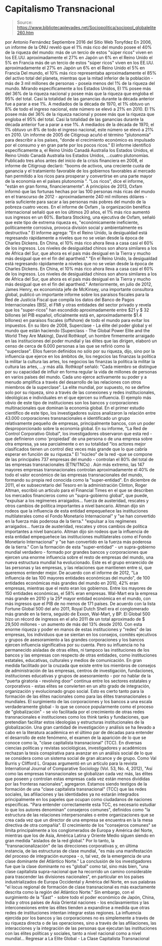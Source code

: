 # Capitalismo Transnacional

> Source: https://www.bibliotecapleyades.net/Sociopolitica/sociopol_globalelite260.htm

por Antonio Fernández
Septiembre 2016
del Sitio Web Tonyfdez
En 2006, un informe de la ONU reveló que el 1% más rico del mundo posee el 40% de la riqueza del mundo:
más de un tercio de estos "súper ricos" viven en los EE.UU. aproximadamente el 27% en Japón un 6% en el Reino Unido el 5% en Francia
más de un tercio de estos "súper ricos" viven en los EE.UU.
aproximadamente el 27% en Japón
un 6% en el Reino Unido
el 5% en Francia
Del mundo, el 10% más rico representaba aproximadamente el 85% del activo total del planeta, mientras que la mitad inferior de la población - más de 3 mil millones de personas - poseía menos del 1% de la riqueza del mundo.
Mirando específicamente a los Estados Unidos,
El 1% posee más del 36% de la riqueza nacional y posee más que la riqueza que engloba el 95% del total. Casi la totalidad de las ganancias durante la década anterior fue a parar a ese 1%. A mediados de la década de 1970, el 1% obtuvo un 8% de todo el ingreso nacional, este número se elevó a 21% en 2010.
El 1% posee más del 36% de la riqueza nacional y posee más que la riqueza que engloba el 95% del total.
Casi la totalidad de las ganancias durante la década anterior fue a parar a ese 1%.
A mediados de la década de 1970, el 1% obtuvo un 8% de todo el ingreso nacional, este número se elevó a 21% en 2010.
Un informe de 2005 de Citigroup acuñó el término "plutonomía" para describir a los países,
"donde el crecimiento económico es impulsado por el consumo y en gran parte por los pocos ricos."
El informe identificó específicamente a,
el Reino Unido Canadá Australia los Estados Unidos,
el Reino Unido
Canadá
Australia
los Estados Unidos,
...cuatro plutonomías.
Publicado tres años antes del inicio de la crisis financiera en 2008, el informe de Citigroup declaró:
"booms de activos, una creciente cuota de ganancia y el tratamiento favorable de los gobiernos favorables al mercado han permitido a los ricos para prosperar y convertirse en una parte mayor de la economía en el países plutonomía ". "Los ricos", dice el informe, "están en gran forma, financieramente".
A principios de 2013, Oxfam informó que las fortunas hechas por las 100 personas más ricas del mundo en el transcurso de 2012 - aproximadamente 240 mil millones dólares - sería suficiente para sacar a las personas más pobres del mundo de la pobreza cuatro veces.
En el informe de Oxfam , la organización benéfica internacional señaló que en los últimos 20 años, el 1% más rico aumentó sus ingresos en un 60%.
Barbara Stocking, una ejecutiva de Oxfam, señaló que este tipo de extrema riqueza es,
"económicamente ineficiente, políticamente corrosiva, provoca división social y ambientalmente es destructiva."
El informe agrega:
"En el Reino Unido, la desigualdad está regresando rápidamente a niveles que no se veían desde la época de Charles Dickens. En China, el 10% más rico ahora lleva a casa casi el 60% de los ingresos. Los niveles de desigualdad chinos son ahora similares a los de África del Sur, que ahora es el país más desigual en la Tierra y mucho más desigual que en el fin del apartheid."
"En el Reino Unido, la desigualdad está regresando rápidamente a niveles que no se veían desde la época de Charles Dickens.
En China, el 10% más rico ahora lleva a casa casi el 60% de los ingresos. Los niveles de desigualdad chinos son ahora similares a los de África del Sur, que ahora es el país más desigual en la Tierra y mucho más desigual que en el fin del apartheid."
Anteriormente, en julio de 2012, James Henry, ex economista jefe de McKinsey, una importante consultora global, publicó un importante informe sobre los paraísos fiscales para la Red de Justicia Fiscal que compila los datos del Banco de Pagos Internacionales (BIS), el FMI y otras entidades del sector privado y revela que los "super-ricos" han escondido aproximadamente entre $21 y $ 32 billones (el PIB español, oficialmente está en, aproximadamente $1.4 billones) en paraísos fiscales (offshore) de todo el mundo para evitar los impuestos. En su libro de 2008, Superclase - La élite del poder global y el mundo que están haciendo (Superclass - The Global Power Elite and the World They Are Making), David Rothkopf, un hombre firmemente arraigado en las instituciones del poder mundial y las élites que las dirigen, elaboró un censo de cerca de 6.000 personas a las que se refirió como la "superclase".
Ellos fueron definidos no sólo por su riqueza, dijo, sino por la influencia que ejerce en los ámbitos de,
los negocios las finanzas la política la militar la cultura las artes,
los negocios
las finanzas
la política
la militar
la cultura
las artes,
...y más allá. Rothkopf señaló:
"Cada miembro se distingue por su capacidad de influir en forma regular la vida de millones de personas en varios países del mundo. Cada uno ejerce activamente su poder y a menudo amplifica a través del desarrollo de las relaciones con otros miembros de la superclase".
La elite mundial, por supuesto, no se define solo por su riqueza, sino a través de las conexiones y redes institucionales, ideológicas e individuales en el que ejercen su influencia.
El ejemplo más obvio de este tipo de instituciones son los bancos y corporaciones multinacionales que dominan la economía global.
En el primer estudio científico de este tipo, los investigadores suizos analizaron la relación entre 43.000 corporaciones transnacionales e identificado un grupo relativamente pequeño de empresas, principalmente bancos, con un poder desproporcionado sobre la economía global. En su informe,
"La Red de Control Corporativo Global", los investigadores observaron que esta red - que definieron como 'propiedad' de una persona o de una empresa sobre otra empresa, ya sea parcialmente o en su totalidad "los actores mejor clasificados tienen un control diez veces más grande que lo que cabría esperar en función de su riqueza."
El "núcleo" de la red -que se compone de las principales 737 empresas del mundo - controlan el 80% del total de las empresas transnacionales (ETN/TNCs) . Aún más extremo, las 147 mayores empresas transnacionales controlan aproximadamente el 40% de todo el valor económico de las empresas transnacionales del mundo, formando su propia red conocida como la "super-entidad". En diciembre de 2011, el ex subsecretario del Tesoro en la administración Clinton, Roger Altman, escribió un artículo para el Financial Times en el que se describen los mercados financieros como un "supra-gobierno global", que puede,
"expulsar a los regímenes arraigados... fuerza de austeridad, rescates y otros cambios de política importantes a nivel bancario. Altman dijo sin rodeos que la influencia de esta entidad empequeñece las instituciones multilaterales como el Fondo Monetario Internacional" y "se han convertido en la fuerza más poderosa de la tierra."
"expulsar a los regímenes arraigados... fuerza de austeridad, rescates y otros cambios de política importantes a nivel bancario.
Altman dijo sin rodeos que la influencia de esta entidad empequeñece las instituciones multilaterales como el Fondo Monetario Internacional" y "se han convertido en la fuerza más poderosa de la tierra."
Con la formación de esta "super-entidad" - un supra-gobierno mundial verdadero - formado por grandes bancos y corporaciones que ejercen una enorme influencia sobre el resto de empresas del mundo, una nueva estructura mundial ha evolucionado.
Este es el grupo enrarecido de las personas y las empresas, y las relaciones que mantienen entre sí, que queremos entender mejor. De acuerdo con el informe de 2012,
"La influencia de las 100 mayores entidades económicas del mundo", de 100 entidades económicas más grandes del mundo en 2010, 42% eran empresas, mientras que el resto eran los gobiernos.
Entre los mayores de 150 entidades económicas, el 58% eran empresas.
Wal-Mart era la empresa más grande en 2010 y la 25ª mayor entidad económica en el mundo, con más ingresos que el PIB de no menos de 171 países. De acuerdo con la lista Fortune Global 500 del año 2011,
Royal Dutch Shell era el conglomerado más grande en la tierra, seguido de Exxon, Wal-Mart, y BP.
El Global 500 hizo un récord de ingresos en el año 2011 de un total aproximado de $ 29,500 millones - un aumento de más del 13% desde 2010. Con esta enorme riqueza y poder en manos de estas instituciones y "redes" de las empresas, los individuos que se sientan en los consejos, comités ejecutivos y grupos de asesoramiento a las grandes corporaciones y los bancos ejercen influencia significativa por su cuenta.
Pero su influencia no ha permanecido aisladas de otras elites, ni tampoco las instituciones de los bancos y las empresas con respecto de otras entidades, como instituciones estatales, educativas, culturales y medios de comunicación. En gran medida facilitado por la cruzada que existe entre los miembros de consejos de administración de las empresas, centros de investigación, fundaciones, instituciones educativas y grupos de asesoramiento - por no hablar de la "puerta giratoria - revolving door" continua entre los sectores estatales y corporativos - estas elites se convierten en un alto grado de integración, organización y evolucionado grupo social.
Esto es cierto tanto para la formación de las élites nacionales como para las élites transnacionales o mundiales. El surgimiento de las corporaciones y los bancos a una escala verdaderamente global - lo que se conoce popularmente como el proceso de "globalización" - se vio facilitada por el crecimiento de otras redes transnacionales e instituciones como los think tanks y fundaciones, que pretendían facilitar estos ideologías y estructuras institucionales de la globalización.
Una gran cantidad de investigación y análisis se ha llevado a cabo en la literatura académica en el último par de décadas para entender el desarrollo de este fenómeno, el examen de la aparición de lo que se conoce como la,
"clase capitalista transnacional" (TCC).
En diversas ciencias políticas y revistas sociológicas, investigadores y académicos rechazan la tesis conspirativa para avanzar en un análisis social de lo que se considera como un sistema social de gran alcance y de grupo. Como Val Burris y Clifford L. Grapas argumentó en un artículo para la revista International Journal of Comparative Sociology (Vol. 53, No. 4, 2012),
"Así como las empresas transnacionales se globalizan cada vez más, las élites que poseen y controlan estas empresas cada vez están menos divididas por las fronteras nacionales", agregaron.
Estamos siendo testigos de la formación de una "clase capitalista transnacional" (TCC) que las redes sociales, las afiliaciones y las identidades ya no estarán integrados principalmente en los papeles que ocupan como ciudadanos de naciones específicas.
"Para entender correctamente esta TCC, es necesario estudiar lo que los autores denominan" consejeros comunes", definidos como "la estructura de las relaciones interpersonales o entre organizaciones que se crea cada vez que un director de una empresa se encuentra en la la mesa directiva de otra compañía".
El crecimiento de los "consejeros comunes" se limita principalmente a los conglomerados de Europa y América del Norte, mientras que los de Asia, América Latina y Oriente Medio siguen siendo en gran medida "aislados de la red global."
Por lo tanto, la "transnacionalización" de las direcciones corporativas y, en última instancia, de las estructuras de clase mundial,
"es más una manifestación del proceso de integración europea - o, tal vez, de la emergencia de una clase dominante del Atlántico Norte."
La conclusión de los investigadores fue que la clase dominante no es "global" como tal, sino más bien,
"una clase capitalista supra-nacional que ha recorrido un camino considerable para trascender las divisiones nacionales", en particular en los países industrializados de Europa Occidental y América del Norte, en sus palabras "el locus regional de formación de clase transnacional es más exactamente descrita como la región del Atlántico Norte."
Sin embargo, con el surgimiento de la "East" - sobre todo el poder económico de Japón, China, India y otros países de Asia Oriental naciones - los enclavamientos y las interconexiones entre las élites tienden a expandirse a medida que otras redes de instituciones intentan integrar estas regiones. La influencia ejercida por los bancos y las corporaciones no es simplemente a través de su riqueza directa o de las operaciones, sino a través de las afiliaciones, las interacciones y la integración de las personas que ejecutan las instituciones con las élites políticas y sociales, tanto a nivel nacional como a nivel mundial...
Regresar a La Elite Global - La Clase Capitalista Transnacional
